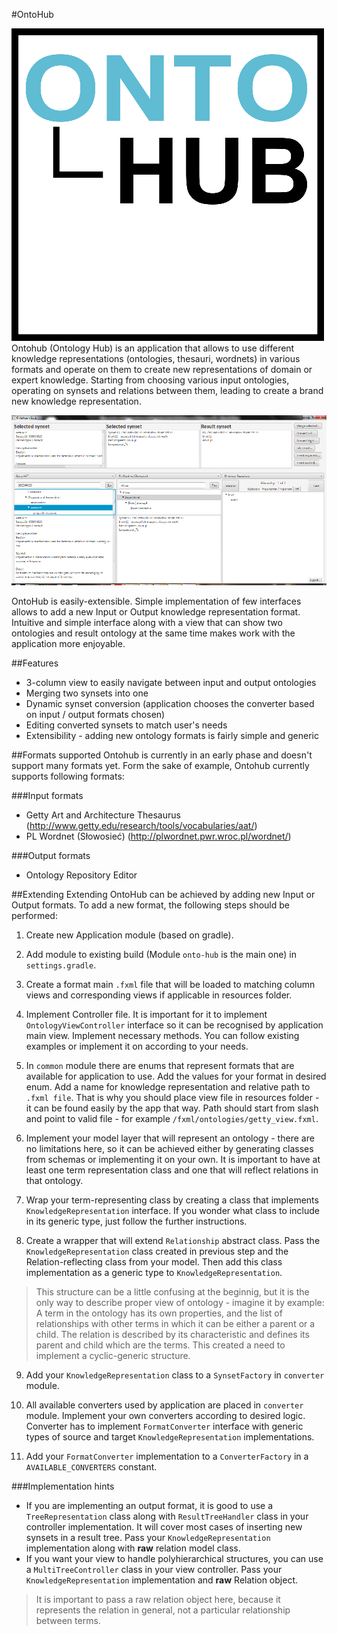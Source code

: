 #OntoHub

![Alt text](https://raw.githubusercontent.com/MatPiw/OntoHub/master/images/ontohub-logo-small.png "OntoHub logo")
Ontohub (Ontology Hub) is an application that allows to use different knowledge representations (ontologies, thesauri, wordnets) in various formats and operate on them to create new representations of domain or expert knowledge.
Starting from choosing various input ontologies, operating on synsets and relations between them, leading to create a brand new knowledge representation.

![Alt text](https://raw.githubusercontent.com/MatPiw/OntoHub/master/images/ontohub-view.png "OntoHub view")

OntoHub is easily-extensible. Simple implementation of few interfaces allows to add a new Input or Output knowledge representation format.
Intuitive and simple interface along with a view that can show two ontologies and result ontology at the same time makes work with the application more enjoyable.

##Features
- 3-column view to easily navigate between input and output ontologies
- Merging two synsets into one
- Dynamic synset conversion (application chooses the converter based on input / output formats chosen)
- Editing converted synsets to match user's needs
- Extensibility - adding new ontology formats is fairly simple and generic

##Formats supported
Ontohub is currently in an early phase and doesn't support many formats yet. Form the sake of example, Ontohub currently supports following formats:

###Input formats
- Getty Art and Architecture Thesaurus (http://www.getty.edu/research/tools/vocabularies/aat/)
- PL Wordnet (Słowosieć) (http://plwordnet.pwr.wroc.pl/wordnet/)

###Output formats
- Ontology Repository Editor

##Extending
Extending OntoHub can be achieved by adding new Input or Output formats. To add a new format, the following steps should be performed:

1. Create new Application module (based on gradle).

2. Add module to existing build (Module `onto-hub` is the main one) in `settings.gradle`.

3. Create a format main `.fxml` file that will be loaded to matching column views and corresponding views if applicable in resources folder.

4. Implement Controller file. It is important for it to implement `OntologyViewController` interface so it can be recognised by application main view. Implement necessary methods. You can follow existing examples or implement it on according to your needs.

5. In `common` module there are enums that represent formats that are available for application to use. Add the values for your format in desired enum.
Add a name for knowledge representation and relative path to `.fxml file`. That is why you should place view file in resources folder - it can be found easily by the app that way.
Path should start from slash and point to valid file - for example `/fxml/ontologies/getty_view.fxml`.

6. Implement your model layer that will represent an ontology - there are no limitations here, so it can be achieved either by generating classes from schemas or implementing it on your own.
It is important to have at least one term representation class and one that will reflect relations in that ontology.

7. Wrap your term-representing class by creating a class that implements `KnowledgeRepresentation` interface. If you wonder what class to include in its generic type, just follow the further instructions.

8. Create a wrapper that will extend `Relationship` abstract class. Pass the `KnowledgeRepresentation` class created in previous step and the Relation-reflecting class from your model. Then add this class implementation as a generic type to `KnowledgeRepresentation`.
>This structure can be a little confusing at the beginnig, but it is the only way to describe proper view of ontology - imagine it by example:
A term in the ontology has its own properties, and the list of relationships with other terms in which it can be either a parent or a child.
The relation is described by its characteristic and defines its parent and child which are the terms.
This created a need to implement a cyclic-generic structure.

9. Add your `KnowledgeRepresentation` class to a `SynsetFactory` in `converter` module.

10. All available converters used by application are placed in `converter` module. Implement your own converters according to desired logic. Converter has to implement `FormatConverter` interface with generic types of source and target `KnowledgeRepresentation` implementations.

11. Add your `FormatConverter` implementation to a `ConverterFactory` in a `AVAILABLE_CONVERTERS` constant.

###Implementation hints
- If you are implementing an output format, it is good to use a `TreeRepresentation` class along with `ResultTreeHandler` class in your controller implementation. It will cover most cases of inserting new synsets in a result tree. Pass your `KnowledgeRepresentation` implementation along with **raw** relation model class.
- If you want your view to handle polyhierarchical structures, you can use a `MultiTreeController` class in your view controller. Pass your `KnowledgeRepresentation` implementation and **raw** Relation object.
> It is important to pass a raw relation object here, because it represents the relation in general, not a particular relationship between terms.
